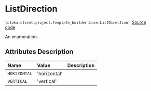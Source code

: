 # ListDirection
`toloka.client.project.template_builder.base.ListDirection` | [Source code](https://github.com/Toloka/toloka-kit/blob/v1.1.3/src/client/project/template_builder/base.py#L206)

An enumeration.

## Attributes Description

| Name | Value | Description |
| :------| :-----------| :----------| 
`HORIZONTAL`|'horizontal'|
`VERTICAL`|'vertical'|
